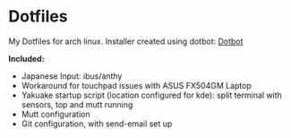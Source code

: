 # Dotfiles

My Dotfiles for arch linux. 
Installer created using dotbot: [Dotbot](https://github.com/anishathalye/dotbot)

**Included:**
+ Japanese Input: ibus/anthy
+ Workaround for touchpad issues with ASUS FX504GM Laptop
+ Yakuake startup script (location configured for kde): split terminal with sensors, top and mutt running
+ Mutt configuration
+ Git configuration, with send-email set up

